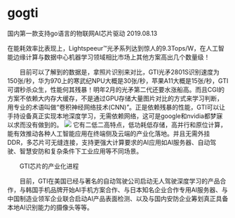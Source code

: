 # gogti
国内第一款支持go语言的物联网AI芯片驱动 2019.08.13
   
   在能耗效率比表现上，Lightspeeur™光矛系列达到惊人的9.3Tops/W，在人工智能边缘计算与数据中心机器学习领域相比市场上其他方案高出几个数量级！

　　目前可以了解到的数据是，拿照片识别来对比，GTI光矛2801S识别速度为150张/秒，华为970上的寒武纪NPU大概是30张/秒，苹果A11大概是15张/秒，GTI可谓秒杀众生，性能何其残暴！明年2月的光矛第二代还要水涨船高。而且CGI的方案不依赖大内存大缓存，不是通过GPU存储大量图片对比的方式来学习判断，用专业的术语叫做“卷积神经网络技术(CNN)”。正是依赖残暴的性能，GTI可以让手持设备真正实现本地深度学习，无需依赖网络，这可是google和nvidia都梦寐以求而没有做到的。
![](http://u.thsi.cn/fileupload/data/Input/2017/f3a19160aaab8a79fd3b5f54d9fafa83.jpg)
   它有二低二高特点，低功耗低存储，高并行和原位计算，能有效推动各种人工智能应用在终端侧及云端的产业化落地。并且无需外挂DDR，多芯片可无缝连接，支持更强大计算要求的AI应用如AI服务器、自动驾驶、智慧安防和复杂条件下工业应用等不同场景。

　　GTI芯片的产业化进程

　　目前，GTI在美国已经与著名的自动驾驶公司启动无人驾驶深度学习的产品合作，与韩国手机品牌开始AI手机方案合作、与日本知名企业合作专用AI服务器、与中国制造业领军企业联合启动AI产品表面检测、以及与国内安防企业筹划真正具备本地AI识别能力的摄像头等等。
